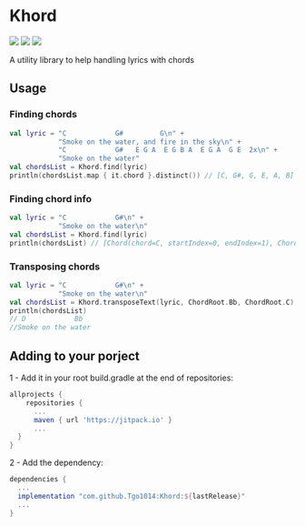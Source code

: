 # Khord

[![](https://jitpack.io/v/Tgo1014/Khord.svg)](https://jitpack.io/#Tgo1014/Khord) 
![](https://img.shields.io/github/languages/code-size/Tgo1014/Khord)
![](https://img.shields.io/badge/Kotlin-2.0.0-blueviolet)

A utility library to help handling lyrics with chords

## Usage

### Finding chords

```kotlin
val lyric = "C            G#         G\n" +
            "Smoke on the water, and fire in the sky\n" +
            "C            G#   E G A  E G B A  E G A  G E  2x\n" +
            "Smoke on the water"
val chordsList = Khord.find(lyric)
println(chordsList.map { it.chord }.distinct()) // [C, G#, G, E, A, B]
```

### Finding chord info

```kotlin
val lyric = "C            G#\n" +
            "Smoke on the water\n"
val chordsList = Khord.find(lyric)
println(chordsList) // [Chord(chord=C, startIndex=0, endIndex=1), Chord(chord=G#, startIndex=13, endIndex=15)]
```

### Transposing chords

```kotlin
val lyric = "C            G#\n" +
            "Smoke on the water\n"
val chordsList = Khord.transposeText(lyric, ChordRoot.Bb, ChordRoot.C)
println(chordsList) 
// D            Bb
//Smoke on the water
```

## Adding to your porject

1 - Add it in your root build.gradle at the end of repositories:
```gradle
allprojects {
    repositories {
      ...
      maven { url 'https://jitpack.io' }
      ...
  }
}
```

2 - Add the dependency:
```gradle
dependencies {
  ...
  implementation "com.github.Tgo1014:Khord:${lastRelease}"
  ...
}
```
